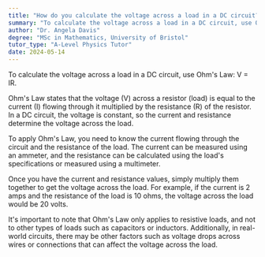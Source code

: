 ```yaml
---
title: "How do you calculate the voltage across a load in a DC circuit?"
summary: "To calculate the voltage across a load in a DC circuit, use Ohm's Law: V = IR."
author: "Dr. Angela Davis"
degree: "MSc in Mathematics, University of Bristol"
tutor_type: "A-Level Physics Tutor"
date: 2024-05-14
---
```


To calculate the voltage across a load in a DC circuit, use Ohm's Law: V = IR.

Ohm's Law states that the voltage (V) across a resistor (load) is equal to the current (I) flowing through it multiplied by the resistance (R) of the resistor. In a DC circuit, the voltage is constant, so the current and resistance determine the voltage across the load.

To apply Ohm's Law, you need to know the current flowing through the circuit and the resistance of the load. The current can be measured using an ammeter, and the resistance can be calculated using the load's specifications or measured using a multimeter.

Once you have the current and resistance values, simply multiply them together to get the voltage across the load. For example, if the current is 2 amps and the resistance of the load is 10 ohms, the voltage across the load would be 20 volts.

It's important to note that Ohm's Law only applies to resistive loads, and not to other types of loads such as capacitors or inductors. Additionally, in real-world circuits, there may be other factors such as voltage drops across wires or connections that can affect the voltage across the load.
    